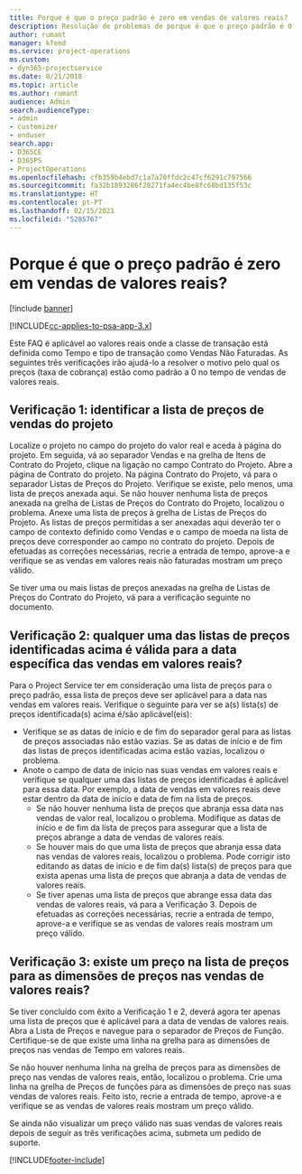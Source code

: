```yaml
---
title: Porque é que o preço padrão é zero em vendas de valores reais?
description: Resolução de problemas de porque é que o preço padrão é 0 em vendas de valores reais.
author: rumant
manager: kfend
ms.service: project-operations
ms.custom:
- dyn365-projectservice
ms.date: 8/21/2018
ms.topic: article
ms.author: rumant
audience: Admin
search.audienceType:
- admin
- customizer
- enduser
search.app:
- D365CE
- D365PS
- ProjectOperations
ms.openlocfilehash: cfb359b4ebd7c1a7a70ffdc2c47cf6291c797566
ms.sourcegitcommit: fa32b1893286f20271fa4ec4be8fc68bd135f53c
ms.translationtype: HT
ms.contentlocale: pt-PT
ms.lasthandoff: 02/15/2021
ms.locfileid: "5285767"
---
```

# <a name="why-is-price-defaulting-to-zero-on-time-sales-actuals"></a>Porque é que o preço padrão é zero em vendas de valores reais?

[!include [banner](../includes/psa-now-project-operations.md)]

[!INCLUDE[cc-applies-to-psa-app-3.x](../includes/cc-applies-to-psa-app-3x.md)]

Este FAQ é aplicável ao valores reais onde a classe de transação está definida como Tempo e tipo de transação como Vendas Não Faturadas. As seguintes três verificações irão ajudá-lo a resolver o motivo pelo qual os preços (taxa de cobrança) estão como padrão a 0 no tempo de vendas de valores reais.

## <a name="check-1-identify-the-sales-price-list-for-the-project"></a>Verificação 1: identificar a lista de preços de vendas do projeto

Localize o projeto no campo do projeto do valor real e aceda à página do projeto. Em seguida, vá ao separador Vendas e na grelha de Itens de Contrato do Projeto, clique na ligação no campo Contrato do Projeto. Abre a página de Contrato do projeto. Na página Contrato do Projeto, vá para o separador Listas de Preços do Projeto. Verifique se existe, pelo menos, uma lista de preços anexada aqui. Se não houver nenhuma lista de preços anexada na grelha de Listas de Preços do Contrato do Projeto, localizou o problema. Anexe uma lista de preços à grelha de Listas de Preços do Projeto. As listas de preços permitidas a ser anexadas aqui deverão ter o campo de contexto definido como Vendas e o campo de moeda na lista de preços deve corresponder ao campo no contrato do projeto. Depois de efetuadas as correções necessárias, recrie a entrada de tempo, aprove-a e verifique se as vendas em valores reais não faturadas mostram um preço válido. 

Se tiver uma ou mais listas de preços anexadas na grelha de Listas de Preços do Contrato do Projeto, vá para a verificação seguinte no documento.

## <a name="check-2-are-any-of-the-price-lists-identified-above-valid-for-the-specific-date-of-the-time-sales-actual"></a>Verificação 2: qualquer uma das listas de preços identificadas acima é válida para a data específica das vendas em valores reais?

Para o Project Service ter em consideração uma lista de preços para o preço padrão, essa lista de preços deve ser aplicável para a data nas vendas em valores reais. Verifique o seguinte para ver se a(s) lista(s) de preços identificada(s) acima é/são aplicável(eis):
- Verifique se as datas de início e de fim do separador geral para as listas de preços associadas não estão vazias. Se as datas de início e de fim das listas de preços identificadas acima estão vazias, localizou o problema. 
- Anote o campo de data de início nas suas vendas em valores reais e verifique se qualquer uma das listas de preços identificadas é aplicável para essa data. Por exemplo, a data de vendas em valores reais deve estar dentro da data de início e data de fim na lista de preços. 
    - Se não houver nenhuma lista de preços que abranja essa data nas vendas de valor real, localizou o problema. Modifique as datas de início e de fim da lista de preços para assegurar que a lista de preços abrange a data de vendas de valores reais. 
    - Se houver mais do que uma lista de preços que abranja essa data nas vendas de valores reais, localizou o problema. Pode corrigir isto editando as datas de início e de fim da(s) lista(s) de preços para que exista apenas uma lista de preços que abranja a data de vendas de valores reais. 
    - Se tiver apenas uma lista de preços que abrange essa data das vendas de valores reais, vá para a Verificação 3.
Depois de efetuadas as correções necessárias, recrie a entrada de tempo, aprove-a e verifique se as vendas de valores reais mostram um preço válido.

## <a name="check-3-is-there-a-price-in-the-price-list-for-the-pricing-dimensions-on-the-time-sales-actual"></a>Verificação 3: existe um preço na lista de preços para as dimensões de preços nas vendas de valores reais?

Se tiver concluído com êxito a Verificação 1 e 2, deverá agora ter apenas uma lista de preços que é aplicável para a data de vendas de valores reais. Abra a Lista de Preços e navegue para o separador de Preços de Função. Certifique-se de que existe uma linha na grelha para as dimensões de preços nas vendas de Tempo em valores reais.

Se não houver nenhuma linha na grelha de preços para as dimensões de preço nas vendas de valores reais, então, localizou o problema. Crie uma linha na grelha de Preços de funções para as dimensões de preço nas suas vendas de valores reais. Feito isto, recrie a entrada de tempo, aprove-a e verifique se as vendas de valores reais mostram um preço válido.

Se ainda não visualizar um preço válido nas suas vendas de valores reais depois de seguir as três verificações acima, submeta um pedido de suporte. 



[!INCLUDE[footer-include](../includes/footer-banner.md)]